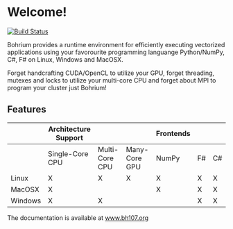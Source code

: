 Welcome!
========

[![Build Status](https://travis-ci.org/bh107/bohrium.svg?branch=master)](https://travis-ci.org/bh107/bohrium)

Bohrium provides a runtime environment for efficiently executing vectorized applications using your favorourite programming languange Python/NumPy, C#, F# on Linux, Windows and MacOSX.

Forget handcrafting CUDA/OpenCL to utilize your GPU, forget threading, mutexes and locks to utilize your multi-core CPU and forget about MPI to program your cluster just Bohrium!

Features
--------
|           | Architecture Support                             ||| Frontends       |||
|-----------|-----------------|----------------|---------------|-------|----|----|
|           | Single-Core CPU | Multi-Core CPU | Many-Core GPU | NumPy | F# | C# |
| Linux     | X               | X              | X             | X     | X  | X  |
| MacOSX    | X               |                |               | X     | X  | X  |
| Windows   | X               | X              |               |       | X  | X  |

The documentation is available at www.bh107.org
